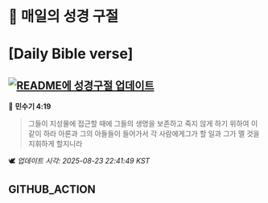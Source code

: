 # 🙏 매일의 성경 구절
# [Daily Bible verse]
## [![README에 성경구절 업데이트](https://github.com/DONGSUKA/first_test/actions/workflows/update-readme-bible.yml/badge.svg)](https://github.com/DONGSUKA/first_test/actions/workflows/update-readme-bible.yml)
<!-- START_BIBLE_VERSE -->
📖 **민수기 4:19**
> 그들이 지성물에 접근할 때에 그들의 생명을 보존하고 죽지 않게 하기 위하여 이같이 하라 아론과 그의 아들들이 들어가서 각 사람에게그가 할 일과 그가 멜 것을 지휘하게 할지니라

🕊️ _업데이트 시각: 2025-08-23 22:41:49 KST_
  <!-- END_BIBLE_VERSE -->
## GITHUB_ACTION
